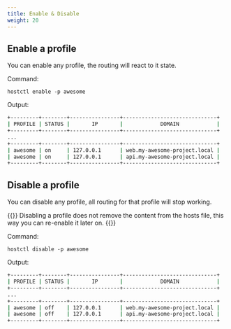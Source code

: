 ```yaml
---
title: Enable & Disable
weight: 20
---
```



## Enable a profile

You can enable any profile, the routing will react to it state. 

Command:

`hostctl enable -p awesome` 

Output:
```bash
+---------+--------+----------------+------------------------------+
| PROFILE | STATUS |       IP       |            DOMAIN            |
+---------+--------+----------------+------------------------------+
...
+---------+--------+----------------+------------------------------+
| awesome | on     | 127.0.0.1      | web.my-awesome-project.local |
| awesome | on     | 127.0.0.1      | api.my-awesome-project.local |
+---------+--------+----------------+------------------------------+
```


## Disable a profile

You can disable any profile, all routing for that profile will stop working. 

{{<info>}}
Disabling a profile does not remove the content from the hosts file, this way you can re-enable it later on.
{{</info>}}

Command:

`hostctl disable -p awesome` 

Output:
```bash
+---------+--------+----------------+------------------------------+
| PROFILE | STATUS |       IP       |            DOMAIN            |
+---------+--------+----------------+------------------------------+
...
+---------+--------+----------------+------------------------------+
| awesome | off    | 127.0.0.1      | web.my-awesome-project.local |
| awesome | off    | 127.0.0.1      | api.my-awesome-project.local |
+---------+--------+----------------+------------------------------+
```

